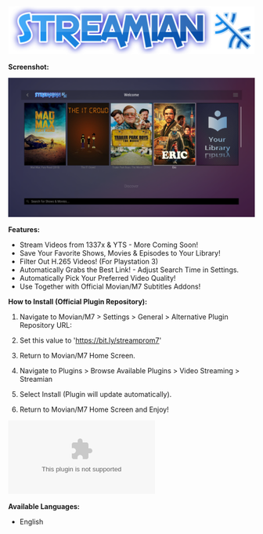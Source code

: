 ![Logo](/logo.png)

**Screenshot:**

![Screenshot](/Screenshots/1.png)


**Features:**

* Stream Videos from 1337x & YTS - More Coming Soon!
* Save Your Favorite Shows, Movies & Episodes to Your Library!
* Filter Out H.265 Videos! (For Playstation 3)
* Automatically Grabs the Best Link! - Adjust Search Time in Settings.
* Automatically Pick Your Preferred Video Quality!
* Use Together with Official Movian/M7 Subtitles Addons!


**How to Install (Official Plugin Repository):**

1) Navigate to Movian/M7 > Settings > General > Alternative Plugin Repository URL:

2) Set this value to 'https://bit.ly/streamprom7'

3) Return to Movian/M7 Home Screen.

4) Navigate to Plugins > Browse Available Plugins > Video Streaming > Streamian

5) Select Install (Plugin will update automatically).

6) Return to Movian/M7 Home Screen and Enjoy!


![Stable-Release plugin.zip Download (Latest Version)](/streamian_stable.zip?raw=true)


**Available Languages:**

* English


